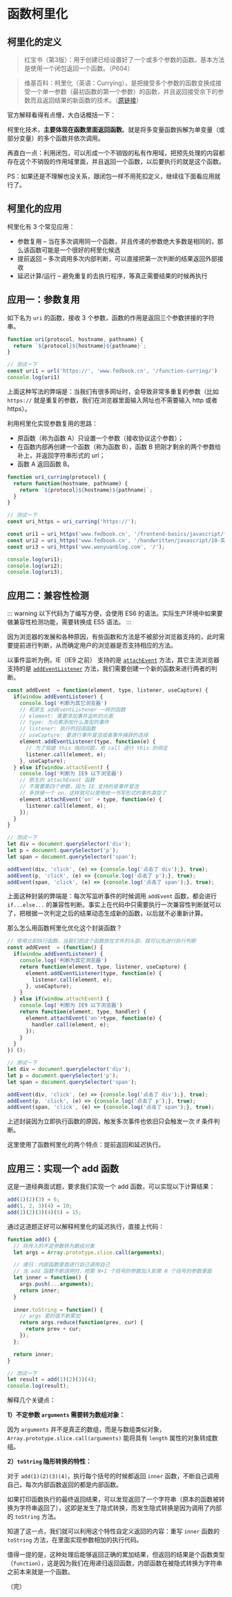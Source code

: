 # 函数柯里化

## 柯里化的定义

> 红宝书（第3版）：用于创建已经设置好了一个或多个参数的函数。基本方法是使用一个闭包返回一个函数。（P604）

> 维基百科：柯里化（英语：Currying），是把接受多个参数的函数变换成接受一个单一参数（最初函数的第一个参数）的函数，并且返回接受余下的参数而且返回结果的新函数的技术。（[原链接](https://zh.wikipedia.org/wiki/柯里化)）

官方解释看得有点懵，大白话概括一下：

柯里化技术，**主要体现在函数里面返回函数**。就是将多变量函数拆解为单变量（或部分变量）的多个函数并依次调用。

再直白一点：利用闭包，可以形成一个不销毁的私有作用域，把预先处理的内容都存在这个不销毁的作用域里面，并且返回一个函数，以后要执行的就是这个函数。

PS：如果还是不理解也没关系，跟闭包一样不用死扣定义，继续往下面看应用就行了。

## 柯里化的应用

柯里化有 3 个常见应用：

* 参数复用 – 当在多次调用同一个函数，并且传递的参数绝大多数是相同的，那么该函数可能是一个很好的柯里化候选
* 提前返回 – 多次调用多次内部判断，可以直接把第一次判断的结果返回外部接收
* 延迟计算/运行 – 避免重复的去执行程序，等真正需要结果的时候再执行

## 应用一：参数复用

如下名为 `uri` 的函数，接收 3 个参数，函数的作用是返回三个参数拼接的字符串。

```javascript
function uri(protocol, hostname, pathname) {
  return `${protocol}${hostname}${pathname}`;
}

// 测试一下
const uri1 = url('https://', 'www.fedbook.cn', '/function-curring/')
console.log(uri1)
```

上面这种写法的弊端是：当我们有很多网址时，会导致非常多重复的参数（比如 `https://` 就是重复的参数，我们在浏览器里面输入网址也不需要输入 http 或者 https）。

利用柯里化实现参数复用的思路：

* 原函数（称为函数 A）只设置一个参数（接收协议这个参数）；
* 在函数内部再创建一个函数（称为函数 B），函数 B 把刚才剩余的两个参数给补上，并返回字符串形式的 url；
* 函数 A 返回函数 B。

```javascript
function uri_curring(protocol) {
  return function(hostname, pathname) {
    return `${protocol}${hostname}${pathname}`; 
  }
}

// 测试一下
const uri_https = uri_curring('https://');

const uri1 = uri_https('www.fedbook.cn', '/frontend-basics/javascript/function-currying/');
const uri2 = uri_https('www.fedbook.cn', '/handwritten/javascript/10-实现bind方法/');
const uri3 = uri_https('www.wenyuanblog.com', '/');

console.log(uri1);
console.log(uri2);
console.log(uri3);
```

## 应用二：兼容性检测

::: warning
以下代码为了编写方便，会使用 ES6 的语法。实际生产环境中如果要做兼容性检测功能，需要转换成 ES5 语法。
:::

因为浏览器的发展和各种原因，有些函数和方法是不被部分浏览器支持的，此时需要提前进行判断，从而确定用户的浏览器是否支持相应的方法。

以事件监听为例，IE（IE9 之前） 支持的是 [`attachEvent`](https://developer.mozilla.org/zh-CN/docs/Web/API/EventTarget/addEventListener) 方法，其它主流浏览器支持的是 [`addEventListener`](https://developer.mozilla.org/zh-CN/docs/Web/API/EventTarget/addEventListener) 方法，我们需要创建一个新的函数来进行两者的判断。

```javascript
const addEvent  = function(element, type, listener, useCapture) {
  if(window.addEventListener) {
    console.log('判断为其它浏览器')
    // 和原生 addEventListener 一样的函数
    // element: 需要添加事件监听的元素
    // type: 为元素添加什么类型的事件
    // listener: 执行的回调函数
    // useCapture: 要进行事件冒泡或者事件捕获的选择
    element.addEventListener(type, function(e) {
      // 为了规避 this 指向问题，用 call 进行 this 的绑定
      listener.call(element, e);
    }, useCapture);
  } else if(window.attachEvent) {
    console.log('判断为 IE9 以下浏览器')
    // 原生的 attachEvent 函数
    // 不需要第四个参数，因为 IE 支持的是事件冒泡
    // 多拼接一个 on，这样就可以使用统一书写形式的事件类型了
    element.attachEvent('on' + type, function(e) {
      listener.call(element, e);
    });
  }
}

// 测试一下
let div = document.querySelector('div');
let p = document.querySelector('p');
let span = document.querySelector('span');

addEvent(div, 'click', (e) => {console.log('点击了 div');}, true);
addEvent(p, 'click', (e) => {console.log('点击了 p');}, true);
addEvent(span, 'click', (e) => {console.log('点击了 span');}, true);
```

上面这种封装的弊端是：每次写监听事件的时候调用 `addEvent` 函数，都会进行 `if...else...` 的兼容性判断。事实上在代码中只需要执行一次兼容性判断就可以了，把根据一次判定之后的结果动态生成新的函数，以后就不必重新计算。

那么怎么用函数柯里化优化这个封装函数？

```javascript
// 使用立即执行函数，当我们把这个函数放在文件的头部，就可以先进行执行判断
const addEvent  = (function() {
  if(window.addEventListener) {
    console.log('判断为其它浏览器')
    return function(element, type, listener, useCapture) {
      element.addEventListener(type, function(e) {
        listener.call(element, e);
      }, useCapture);
    }
  } else if(window.attachEvent) {
    console.log('判断为 IE9 以下浏览器')
    return function(element, type, handler) {
      element.attachEvent('on'+type, function(e) {
        handler.call(element, e);
      });
    }
  }
}) ();

// 测试一下
let div = document.querySelector('div');
let p = document.querySelector('p');
let span = document.querySelector('span');

addEvent(div, 'click', (e) => {console.log('点击了 div');}, true);
addEvent(p, 'click', (e) => {console.log('点击了 p');}, true);
addEvent(span, 'click', (e) => {console.log('点击了 span');}, true);
```

上述封装因为立即执行函数的原因，触发多次事件也依旧只会触发一次 if 条件判断。

这里使用了函数柯里化的两个特点：提前返回和延迟执行。

## 应用三：实现一个 add 函数

这是一道经典面试题，要求我们实现一个 add 函数，可以实现以下计算结果：

```javascript
add(1)(2)(3) = 6;
add(1, 2, 3)(4) = 10;
add(1)(2)(3)(4)(5) = 15;
```

通过这道题正好可以解释柯里化的延迟执行，直接上代码：

```javascript
function add() {
  // 将传入的不定参数转为数组对象
  let args = Array.prototype.slice.call(arguments);

  // 递归：内部函数里面进行自己调用自己
  // 当 add 函数不断调用时，把第 N+1 个括号的参数加入到第 N 个括号的参数里面
  let inner = function() {
    args.push(...arguments);
    return inner;
  }
  
  inner.toString = function() {
    // args 里的值不断累加
    return args.reduce(function(prev, cur) {
      return prev + cur;  
    });
  };

  return inner;
}

// 测试一下
let result = add(1)(2)(3)(4);
console.log(result);
```

解释几个关键点：

**1）不定参数 `arguments` 需要转为数组对象：**

因为 `arguments` 并不是真正的数组，而是与数组类似对象，`Array.prototype.slice.call(arguments)` 能将具有 `length` 属性的对象转成数组。

**2）`toString` 隐形转换的特性：**

对于 `add(1)(2)(3)(4)`，执行每个括号的时候都返回 `inner` 函数，不断自己调用自己，每次内部函数返回的都是内部函数。

如果打印函数执行的最终返回结果，可以发现返回了一个字符串（原本的函数被转换为字符串返回了），这即是发生了隐式转换，而发生隐式转换是因为调用了内部的 `toString` 方法。

知道了这一点，我们就可以利用这个特性自定义返回的内容：重写 `inner` 函数的 `toString` 方法，在里面实现参数相加的执行代码。

值得一提的是，这种处理后能够返回正确的累加结果，但返回的结果是个函数类型（`function`），这是因为我们在用递归返回函数，内部函数在被隐式转换为字符串之前本来就是一个函数。

（完）
